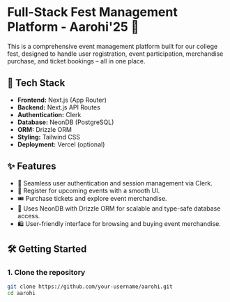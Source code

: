 # Full-Stack Fest Management Platform - Aarohi'25 🎉

This is a comprehensive event management platform built for our college fest, designed to handle user registration, event participation, merchandise purchase, and ticket bookings – all in one place.

## 🔧 Tech Stack

- **Frontend:** Next.js (App Router)
- **Backend:** Next.js API Routes
- **Authentication:** Clerk
- **Database:** NeonDB (PostgreSQL)
- **ORM:** Drizzle ORM
- **Styling:** Tailwind CSS
- **Deployment:** Vercel (optional)

## ✨ Features

- 🔐 Seamless user authentication and session management via Clerk.
- 📅 Register for upcoming events with a smooth UI.
- 🎟️ Purchase tickets and explore event merchandise.
- 💾 Uses NeonDB with Drizzle ORM for scalable and type-safe database access.
- 🛍️ User-friendly interface for browsing and buying event merchandise.

## 🛠️ Getting Started

### 1. Clone the repository

```bash
git clone https://github.com/your-username/aarohi.git
cd aarohi
